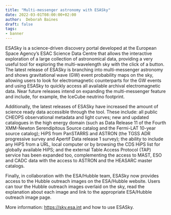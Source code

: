 ```yaml
---
title: "Multi-messenger astronomy with ESASky"
date: 2022-03-01T08:00:00+02:00
author:  Deborah Baines
draft: false
tags:
- banner
---
```


ESASky is a science-driven discovery portal developed at the European Space Agency’s ESAC Science Data Centre that allows the interactive exploration of a large collection of astronomical data, providing a very useful tool for exploring the multi-wavelength sky with the click of a button. The latest release of ESASky is branching into multi-messenger astronomy and shows gravitational wave (GW) event probability maps on the sky, allowing users to look for electromagnetic counterparts for the GW events and using ESASky to quickly access all available archival electromagnetic data. Near future releases intend on expanding the multi-messenger feature and include, for example, the IceCube neutrino footprint.

Additionally, the latest releases of ESASky have increased the amount of science ready data accessible through the tool. These include: all public CHEOPS observational metadata and light curves; new and updated catalogues in the high energy domain (such as Data Release 11 of the Fourth XMM-Newton Serendipitous Source catalog and the Fermi-LAT 10-year source catalog); HiPS from PanSTARRS and ASTRON (the TGSS ADR progressive survey and Apertif Data release 1 survey); the ability to include any HiPS from a URL, local computer or by browsing the CDS HiPS list for globally available HiPS; and the external Table Access Protocol (TAP) service has been expanded too, complementing the access to MAST, ESO and CADC data with the access to ASTRON and the HEASARC master catalogs.

Finally, in collaboration with the ESA/Hubble team, ESASky now provides access to the Hubble outreach images on the ESA/Hubble website. Users can tour the Hubble outreach images overlaid on the sky, read the explanation about each image and link to the appropriate ESA/Hubble outreach image page.

More information: https://sky.esa.int and how to use ESASky.
